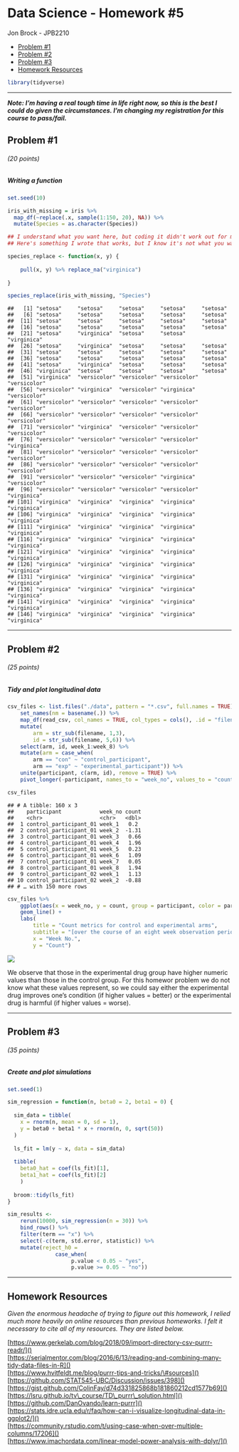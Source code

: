 Data Science - Homework \#5
================
Jon Brock - JPB2210

  - [Problem \#1](#problem-1)
  - [Problem \#2](#problem-2)
  - [Problem \#3](#problem-3)
  - [Homework Resources](#homework-resources)

``` r
library(tidyverse)
```

-----

***Note: I’m having a real tough time in life right now, so this is the
best I could do given the circumstances. I’m changing my registration
for this course to pass/fail.***

## Problem \#1

###### (*20 points*)

##### *Writing a function*

``` r
set.seed(10)

iris_with_missing = iris %>% 
  map_df(~replace(.x, sample(1:150, 20), NA)) %>%
  mutate(Species = as.character(Species))
```

``` r
## I understand what you want here, but coding it didn't work out for me.
## Here's something I wrote that works, but I know it's not what you want.

species_replace <- function(x, y) {
    
    pull(x, y) %>% replace_na("virginica")
    
}

species_replace(iris_with_missing, "Species")
```

    ##   [1] "setosa"     "setosa"     "setosa"     "setosa"     "setosa"    
    ##   [6] "setosa"     "setosa"     "setosa"     "setosa"     "setosa"    
    ##  [11] "setosa"     "setosa"     "setosa"     "setosa"     "setosa"    
    ##  [16] "setosa"     "setosa"     "setosa"     "setosa"     "setosa"    
    ##  [21] "setosa"     "virginica"  "setosa"     "setosa"     "virginica" 
    ##  [26] "setosa"     "virginica"  "setosa"     "setosa"     "setosa"    
    ##  [31] "setosa"     "setosa"     "setosa"     "setosa"     "setosa"    
    ##  [36] "setosa"     "setosa"     "setosa"     "setosa"     "setosa"    
    ##  [41] "setosa"     "virginica"  "setosa"     "setosa"     "setosa"    
    ##  [46] "virginica"  "setosa"     "setosa"     "setosa"     "setosa"    
    ##  [51] "virginica"  "versicolor" "versicolor" "versicolor" "versicolor"
    ##  [56] "versicolor" "virginica"  "versicolor" "virginica"  "versicolor"
    ##  [61] "versicolor" "versicolor" "versicolor" "versicolor" "versicolor"
    ##  [66] "versicolor" "versicolor" "versicolor" "versicolor" "versicolor"
    ##  [71] "versicolor" "virginica"  "versicolor" "versicolor" "versicolor"
    ##  [76] "versicolor" "versicolor" "versicolor" "versicolor" "virginica" 
    ##  [81] "versicolor" "versicolor" "versicolor" "versicolor" "versicolor"
    ##  [86] "versicolor" "versicolor" "versicolor" "versicolor" "versicolor"
    ##  [91] "versicolor" "versicolor" "versicolor" "virginica"  "versicolor"
    ##  [96] "versicolor" "versicolor" "versicolor" "versicolor" "virginica" 
    ## [101] "virginica"  "virginica"  "virginica"  "virginica"  "virginica" 
    ## [106] "virginica"  "virginica"  "virginica"  "virginica"  "virginica" 
    ## [111] "virginica"  "virginica"  "virginica"  "virginica"  "virginica" 
    ## [116] "virginica"  "virginica"  "virginica"  "virginica"  "virginica" 
    ## [121] "virginica"  "virginica"  "virginica"  "virginica"  "virginica" 
    ## [126] "virginica"  "virginica"  "virginica"  "virginica"  "virginica" 
    ## [131] "virginica"  "virginica"  "virginica"  "virginica"  "virginica" 
    ## [136] "virginica"  "virginica"  "virginica"  "virginica"  "virginica" 
    ## [141] "virginica"  "virginica"  "virginica"  "virginica"  "virginica" 
    ## [146] "virginica"  "virginica"  "virginica"  "virginica"  "virginica"

-----

## Problem \#2

###### (*25 points*)

##### *Tidy and plot longitudinal data*

``` r
csv_files <- list.files("./data", pattern = "*.csv", full.names = TRUE) %>%  
    set_names(nm = basename(.)) %>% 
    map_df(read_csv, col_names = TRUE, col_types = cols(), .id = "filename") %>% 
    mutate(
        arm = str_sub(filename, 1,3),
        id = str_sub(filename, 5,6)) %>% 
    select(arm, id, week_1:week_8) %>% 
    mutate(arm = case_when(
        arm == "con" ~ "control_participant",
        arm == "exp" ~ "experimental_participant")) %>% 
    unite(participant, c(arm, id), remove = TRUE) %>% 
    pivot_longer(-participant, names_to = "week_no", values_to = "count")

csv_files
```

    ## # A tibble: 160 x 3
    ##    participant            week_no count
    ##    <chr>                  <chr>   <dbl>
    ##  1 control_participant_01 week_1   0.2 
    ##  2 control_participant_01 week_2  -1.31
    ##  3 control_participant_01 week_3   0.66
    ##  4 control_participant_01 week_4   1.96
    ##  5 control_participant_01 week_5   0.23
    ##  6 control_participant_01 week_6   1.09
    ##  7 control_participant_01 week_7   0.05
    ##  8 control_participant_01 week_8   1.94
    ##  9 control_participant_02 week_1   1.13
    ## 10 control_participant_02 week_2  -0.88
    ## # … with 150 more rows

``` r
csv_files %>% 
    ggplot(aes(x = week_no, y = count, group = participant, color = participant)) +
    geom_line() +
    labs(
        title = "Count metrics for control and experimental arms",
        subtitle = "[over the course of an eight week observation period]",
        x = "Week No.",
        y = "Count")
```

<img src="p8105_hw5_jpb2210_files/figure-gfm/ggplot of longitudinal data-1.png" style="display: block; margin: auto;" />

We observe that those in the experimental drug group have higher numeric
values than those in the control group. For this homewor problem we do
not know what these values represent, so we could say either the
experimental drug improves one’s condition (if higher values = better)
or the experimental drug is harmful (if higher values = worse).

-----

## Problem \#3

###### (*35 points*)

##### *Create and plot simulations*

``` r
set.seed(1)

sim_regression = function(n, beta0 = 2, beta1 = 0) {
  
  sim_data = tibble(
    x = rnorm(n, mean = 0, sd = 1),
    y = beta0 + beta1 * x + rnorm(n, 0, sqrt(50))
  )
  
  ls_fit = lm(y ~ x, data = sim_data)
  
  tibble(
    beta0_hat = coef(ls_fit)[1],
    beta1_hat = coef(ls_fit)[2]
    )
  
  broom::tidy(ls_fit)
}
```

``` r
sim_results <-
    rerun(10000, sim_regression(n = 30)) %>% 
    bind_rows() %>% 
    filter(term == "x") %>% 
    select(-c(term, std.error, statistic)) %>% 
    mutate(reject_h0 =
               case_when(
                    p.value < 0.05 ~ "yes",
                    p.value >= 0.05 ~ "no"))
```

-----

## Homework Resources

*Given the enormous headache of trying to figure out this homework, I
relied much more heavily on online resources than previous homeworks. I
felt it necessary to cite all of my resources. They are listed below.*

[https://www.gerkelab.com/blog/2018/09/import-directory-csv-purrr-readr/]()  
[https://serialmentor.com/blog/2016/6/13/reading-and-combining-many-tidy-data-files-in-R]()  
[https://www.hvitfeldt.me/blog/purrr-tips-and-tricks/\#sources]()  
[https://github.com/STAT545-UBC/Discussion/issues/398]()  
[https://gist.github.com/ColinFay/d74d331825868b181860212cd1577b69]()  
[https://lsru.github.io/tv\_course/TD\_purrr\_solution.html]()  
[https://github.com/DanOvando/learn-purrr]()  
[https://stats.idre.ucla.edu/r/faq/how-can-i-visualize-longitudinal-data-in-ggplot2/]()  
[https://community.rstudio.com/t/using-case-when-over-multiple-columns/17206]()  
[https://www.imachordata.com/linear-model-power-analysis-with-dplyr/]()
